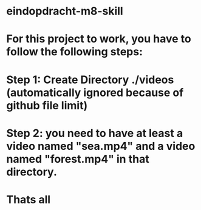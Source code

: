 # eindopdracht-m8-skill

# For this project to work, you have to follow the following steps:
# Step 1: Create Directory ./videos (automatically ignored because of github file limit)
# Step 2: you need to have at least a video named "sea.mp4" and a video named "forest.mp4" in that directory.
# Thats all